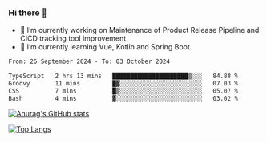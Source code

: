 ### Hi there 👋

- 🔭 I’m currently working on Maintenance of Product Release Pipeline and CICD tracking tool improvement
- 🌱 I’m currently learning Vue, Kotlin and Spring Boot

<!--START_SECTION:waka-->

```txt
From: 26 September 2024 - To: 03 October 2024

TypeScript   2 hrs 13 mins   █████████████████████▒░░░   84.88 %
Groovy       11 mins         █▓░░░░░░░░░░░░░░░░░░░░░░░   07.03 %
CSS          7 mins          █▒░░░░░░░░░░░░░░░░░░░░░░░   05.07 %
Bash         4 mins          ▓░░░░░░░░░░░░░░░░░░░░░░░░   03.02 %
```

<!--END_SECTION:waka-->

[![Anurag's GitHub stats](https://github-readme-stats.vercel.app/api?username=yunhao981&show_icons=true&theme=solarized-dark)](https://github.com/anuraghazra/github-readme-stats)

[![Top Langs](https://github-readme-stats.vercel.app/api/top-langs/?username=yunhao981&theme=solarized-dark&layout=compact)](https://github.com/anuraghazra/github-readme-stats)

<!--
**yunhao981/yunhao981** is a ✨ _special_ ✨ repository because its `README.md` (this file) appears on your GitHub profile.

Here are some ideas to get you started:

- 🔭 I’m currently working on Maintenance of Release Pipeline and CICD tracking tool improvement
- 🌱 I’m currently learning Vue, Kotlin and Spring Boot
- 👯 I’m looking to collaborate on ...
- 🤔 I’m looking for help with ...
- 💬 Ask me about ...
- 📫 How to reach me: ...
- 😄 Pronouns: ...
- ⚡ Fun fact: ...
-->


